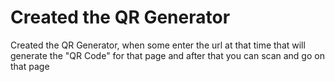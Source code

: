 # Created the QR Generator

Created the QR Generator, when some enter the url at that time that will generate the "QR Code" for that page and after that you can scan and go on that page
